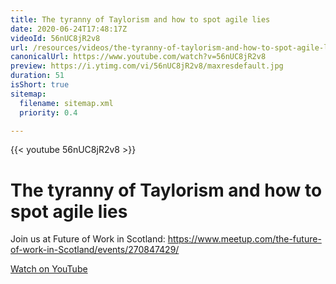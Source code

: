 ```yaml
---
title: The tyranny of Taylorism and how to spot agile lies
date: 2020-06-24T17:48:17Z
videoId: 56nUC8jR2v8
url: /resources/videos/the-tyranny-of-taylorism-and-how-to-spot-agile-lies
canonicalUrl: https://www.youtube.com/watch?v=56nUC8jR2v8
preview: https://i.ytimg.com/vi/56nUC8jR2v8/maxresdefault.jpg
duration: 51
isShort: true
sitemap:
  filename: sitemap.xml
  priority: 0.4

---
```


{{< youtube 56nUC8jR2v8 >}}

# The tyranny of Taylorism and how to spot agile lies

Join us at Future of Work in Scotland: https://www.meetup.com/the-future-of-work-in-Scotland/events/270847429/

[Watch on YouTube](https://www.youtube.com/watch?v=56nUC8jR2v8)


